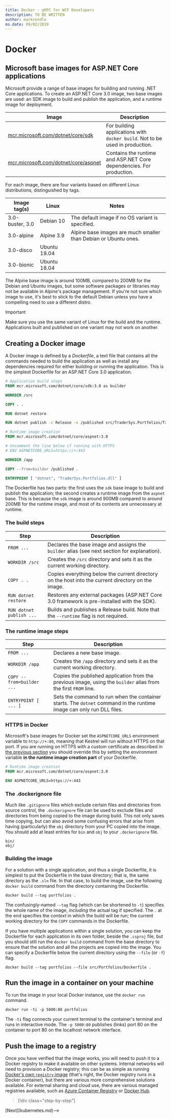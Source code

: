 ```yaml
---
title: Docker - gRPC for WCF Developers
description: TO BE WRITTEN
author: markrendle
ms.date: 09/02/2019
---
```


# Docker

## Microsoft base images for ASP.NET Core applications

Microsoft provide a range of base images for building and running .NET Core applications. To create an ASP.NET Core 3.0 image, two base images are used: an SDK image to build and publish the application, and a runtime image for deployment.

| Image | Description |
| ----- | ----------- |
| [mcr.microsoft.com/dotnet/core/sdk](https://hub.docker.com/_/microsoft-dotnet-core-sdk/) | For building applications with `docker build`. Not to be used in production. |
| [mcr.microsoft.com/dotnet/core/aspnet](https://hub.docker.com/_/microsoft-dotnet-core-aspnet/) | Contains the runtime and ASP.NET Core dependencies. For production. |

For each image, there are four variants based on different Linux distributions, distinguished by tags.

| Image tag(s) | Linux | Notes |
| --------- | ----- | ----- |
| 3.0-buster, 3.0 | Debian 10 | The default image if no OS variant is specified. |
| 3.0-alpine | Alpine 3.9 | Alpine base images are much smaller than Debian or Ubuntu ones. |
| 3.0-disco | Ubuntu 19.04 | |
| 3.0-bionic | Ubuntu 18.04 | |

The Alpine base image is around 100MB, compared to 200MB for the Debian and Ubuntu images, but some software packages or libraries may not be available in Alpine's package management. If you're not sure which image to use, it's best to stick to the default Debian unless you have a compelling need to use a different distro.

> [!IMPORTANT]
> Make sure you use the same variant of Linux for the build and the runtime. Applications built and published on one variant may not work on another.

## Creating a Docker image

A Docker image is defined by a *Dockerfile*, a text file that contains all the commands needed to build the application as well as install any dependencies required for either building or running the application. This is the simplest Dockerfile for an ASP.NET Core 3.0 application.

```dockerfile
# Application build steps
FROM mcr.microsoft.com/dotnet/core/sdk:3.0 as builder

WORKDIR /src

COPY . .

RUN dotnet restore

RUN dotnet publish -c Release -o /published src/TraderSys.Portfolios/TraderSys.Portfolios.csproj

# Runtime image creation
FROM mcr.microsoft.com/dotnet/core/aspnet:3.0

# Uncomment the line below if running with HTTPS
# ENV ASPNETCORE_URLS=https://+:443

WORKDIR /app

COPY --from=builder /published .

ENTRYPOINT [ "dotnet", "TraderSys.Portfolios.dll" ]
```

The Dockerfile has two parts: the first uses the `sdk` base image to build and publish the application; the second creates a runtime image from the `aspnet` base. This is because the `sdk` image is around 900MB compared to around 200MB for the runtime image, and most of its contents are unnecessary at runtime.

### The build steps

| Step | Description |
| ---- | ----------- |
| `FROM ...` | Declares the base image and assigns the `builder` alias (see next section for explanation). |
| `WORKDIR /src` | Creates the `/src` directory and sets it as the current working directory. |
| `COPY . .` | Copies everything below the current directory on the host into the current directory on the image. |
| `RUN dotnet restore` | Restores any external packages (ASP.NET Core 3.0 framework is pre-installed with the SDK). |
| `RUN dotnet publish ...` | Builds and publishes a Release build. Note that the `--runtime` flag is not required. |

### The runtime image steps

| Step | Description |
| ---- | ----------- |
| `FROM ...` | Declares a new base image. |
| `WORKDIR /app` | Creates the `/app` directory and sets it as the current working directory. |
| `COPY --from=builder ...` | Copies the published application from the previous image, using the `builder` alias from the first `FROM` line. |
| `ENTRYPOINT [ ... ]` | Sets the command to run when the container starts. The `dotnet` command in the runtime image can only run DLL files. |

### HTTPS in Docker

Microsoft's base images for Docker set the `ASPNETCORE_URLS` environment variable to `http://+:80`, meaning that Kestrel will run without HTTPS on that port. If you are running on HTTPS with a custom certificate as described in [the previous section](self-hosted.md) you should override this by setting the environment variable **in the runtime image creation part** of your Dockerfile.

```dockerfile
# Runtime image creation
FROM mcr.microsoft.com/dotnet/core/aspnet:3.0

ENV ASPNETCORE_URLS=https://+:443
```

### The .dockerignore file

Much like `.gitignore` files which exclude certain files and directories from source control, the `.dockerignore` file can be used to exclude files and directories from being copied to the image during build. This not only saves time copying, but can also avoid some confusing errors that arise from having (particularly) the `obj` directory from your PC copied into the image. You should add at least entries for `bin` and `obj` to your `.dockerignore` file.

```console
bin/
obj/
```

### Building the image

For a solution with a single application, and thus a single Dockerfile, it is simplest to put the Dockerfile in the base directory; that is, the same directory as the `.sln` file. In that case, to build the image, use the following `docker build` command from the directory containing the Dockerfile.

```console
docker build --tag portfolios .
```

The confusingly-named `--tag` flag (which can be shortened to `-t`) specifies the whole name of the image, *including* the actual tag if specified. The `.` at the end specifies the *context* in which the build will be run; the current working directory for the `COPY` commands in the Dockerfile.

If you have multiple applications within a single solution, you can keep the Dockerfile for each application in its own folder, beside the `.csproj` file, but you should still run the `docker build` command from the base directory to ensure that the solution and all the projects are copied into the image. You can specify a Dockerfile below the current directory using the `--file` (or `-f`) flag.

```console
docker build --tag portfolios --file src/Portfolios/Dockerfile .
```

## Run the image in a container on your machine

To run the image in your local Docker instance, use the `docker run` command.

```console
docker run -ti -p 5000:80 portfolios
```

The `-ti` flag connects your current terminal to the container's terminal and runs in interactive mode. The `-p 5000:80` publishes (links) port 80 on the container to port 80 on the localhost network interface.

## Push the image to a registry

Once you have verified that the image works, you will need to push it to a Docker registry to make it available on other systems. Internal networks will need to provision a Docker registry; this can be as simple as running [Docker's own `registry` image](https://docs.docker.com/registry/deploying/) (that's right, the Docker registry runs in a Docker container), but there are various more comprehensive solutions available. For external sharing and cloud use, there are various managed registries available, such as [Azure Container Registry](https://docs.microsoft.com/azure/container-registry/) or [Docker Hub](https://docs.docker.com/docker-hub/repos/).

>[!div class="step-by-step"]
<!-->[Next](kubernetes.md)-->
